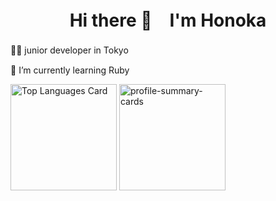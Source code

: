 <h1 align="center"> Hi there 👋　I'm Honoka </h1>

👩‍💻 junior developer in Tokyo　<br>

🌱 I’m currently learning Ruby

<p align="left"> 
  <img alt="Top Languages Card" height="170px" src="https://github-readme-stats.vercel.app/api/top-langs/?username=3hnkkyt29&layout=compact&theme=synthwave" />
  <img alt="profile-summary-cards" height="170px" src="https://github-profile-summary-cards.vercel.app/api/cards/profile-details?username=3hnkkyt29&theme=synthwave" />
</p>

<!--
**3hnkkyt29/3hnkkyt29** is a ✨ _special_ ✨ repository because its `README.md` (this file) appears on your GitHub profile.

Here are some ideas to get you started:

- 🔭 I’m currently working on ...
- 🌱 I’m currently learning ...
- 👯 I’m looking to collaborate on ...
- 🤔 I’m looking for help with ...
- 💬 Ask me about ...
- 📫 How to reach me: ...
- 😄 Pronouns: ...
- ⚡ Fun fact: ...
-->
